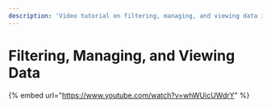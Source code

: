 ```yaml
---
description: 'Video tutorial on filtering, managing, and viewing data in KBase.'
---
```


# Filtering, Managing, and Viewing Data



{% embed url="https://www.youtube.com/watch?v=whWUicUWdrY" %}




